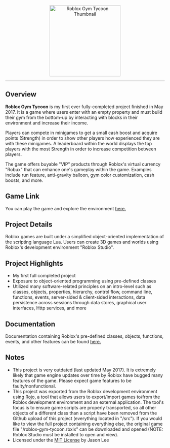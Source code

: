 <div align="center">
    <img src="https://t7.rbxcdn.com/18ce8e64919e5b213a38e67f9bc18516" alt="Roblox Gym Tycoon Thumbnail" height="224">
</div>

<hr />

## Overview

**Roblox Gym Tycoon** is my first ever fully-completed project finished in May 2017. It is a game where users enter with an empty property and must build their gym from the bottom-up by interacting with blocks in their environment and increase their income.

Players can compete in minigames to get a small cash boost and acquire points (Strength) in order to show other players how experienced they are with these minigames. A leaderboard within the world displays the top players with the most Strength in order to increase competition between players.

The game offers buyable "VIP" products through Roblox's virtual currency "Robux" that can enhance one's gameplay within the game. Examples include run feature, anti-gravity balloon, gym color customization, cash boosts, and more.

## Game Link

You can play the game and explore the environment [here.](https://www.roblox.com/games/184053049)

## Project Details

Roblox games are built under a simplified object-oriented implementation of the scripting language Lua. Users can create 3D games and worlds using Roblox's development environment "Roblox Studio".

## Project Highlights

* My first full completed project
* Exposure to object-oriented programming using pre-defined classes
* Utilized many software-related principles on an intro-level such as classes, objects, properties, hierarchy, control flow, command line, functions, events, server-sided & client-sided interactions, data persistence across sessions through data stores, graphical user interfaces, Http services, and more

## Documentation
Documentation containing Roblox's pre-defined classes, objects, functions, events, and other features can be found [here.](https://developer.roblox.com)

## Notes
* This project is very outdated (last updated May 2017). It is extremely likely that game engine updates over time by Roblox have bugged many features of the game. Please expect game features to be faulty/nonfunctional.
* This project was exported from the Roblox development environment using [Rojo](https://rojo.space/), a tool that allows users to export/import games to/from the Roblox development environment and an external application. The tool's focus is to ensure game scripts are properly transported, so all other objects of a different class than a script have been removed from the Github upload of this project (everything located in "/src"). If you would like to view the full project containing everything else, the original game file "/roblox-gym-tycoon.rbxlx" can be downloaded and opened (NOTE: Roblox Studio must be installed to open and view).
* Licensed under the [MIT License](LICENSE) by Jason Lee
